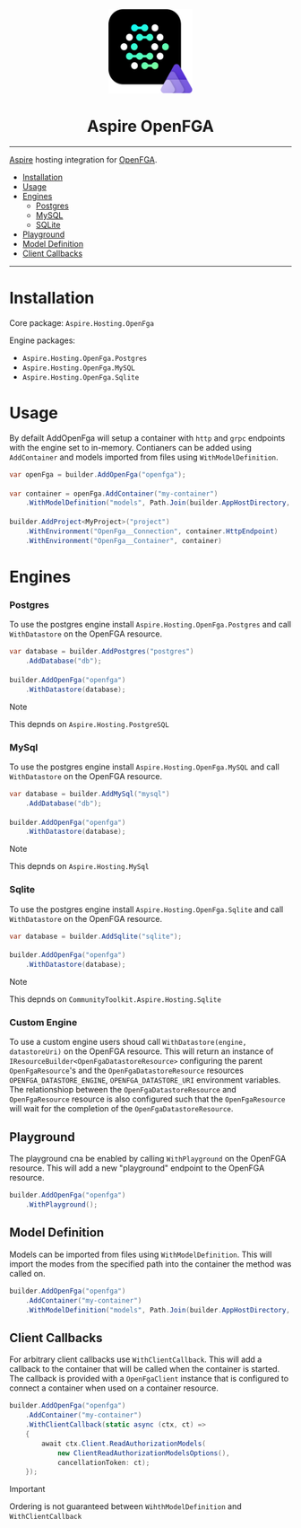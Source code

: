 <p align="center">
  <img src="./assets/icon.svg" alt="Aspire OpenFGA" width="150" height="150">
  <h1 align="center">Aspire OpenFGA</h1>
</p>

---

[Aspire](https://aspire.dev) hosting integration for [OpenFGA](https://openfga.dev/).

- [Installation](#installation)
- [Usage](#usage)
- [Engines](#engines)
  - [Postgres](#postgres)
  - [MySQL](#mysql)
  - [SQLite](#sqlite)
- [Playground](#playground)
- [Model Definition](#model-definition)
- [Client Callbacks](#client-callbacks)

---

# Installation

Core package: `Aspire.Hosting.OpenFga`

Engine packages:
- `Aspire.Hosting.OpenFga.Postgres`
- `Aspire.Hosting.OpenFga.MySQL`
- `Aspire.Hosting.OpenFga.Sqlite`

# Usage

By defailt AddOpenFga will setup a container with `http` and `grpc` endpoints with the engine 
set to in-memory. Contianers can be added using `AddContainer` and models imported from files 
using `WithModelDefinition`.

```c#
var openFga = builder.AddOpenFga("openfga");

var container = openFga.AddContainer("my-container")
    .WithModelDefinition("models", Path.Join(builder.AppHostDirectory, "Models"), "fga.mod");

builder.AddProject<MyProject>("project")
    .WithEnvironment("OpenFga__Connection", container.HttpEndpoint)
    .WithEnvironment("OpenFga__Container", container)
```

# Engines

### Postgres

To use the postgres engine install `Aspire.Hosting.OpenFga.Postgres` and call `WithDatastore` 
on the OpenFGA resource.

```c#
var database = builder.AddPostgres("postgres")
    .AddDatabase("db");

builder.AddOpenFga("openfga")
    .WithDatastore(database);
```

> [!NOTE]
> This depnds on `Aspire.Hosting.PostgreSQL`

### MySql

To use the postgres engine install `Aspire.Hosting.OpenFga.MySQL` and call `WithDatastore`
on the OpenFGA resource.

```c#
var database = builder.AddMySql("mysql")
    .AddDatabase("db");

builder.AddOpenFga("openfga")
    .WithDatastore(database);
```

> [!NOTE]
> This depnds on `Aspire.Hosting.MySql`

### Sqlite

To use the postgres engine install `Aspire.Hosting.OpenFga.Sqlite` and call `WithDatastore`
on the OpenFGA resource.

```c#
var database = builder.AddSqlite("sqlite");

builder.AddOpenFga("openfga")
    .WithDatastore(database);
```

> [!NOTE]
> This depnds on `CommunityToolkit.Aspire.Hosting.Sqlite`

### Custom Engine

To use a custom engine users shoud call `WithDatastore(engine, datastoreUri)` on the OpenFGA 
resource. This will return an instance of `IResourceBuilder<OpenFgaDatastoreResource>` configuring
the parent `OpenFgaResource`'s and the `OpenFgaDatastoreResource` resources 
`OPENFGA_DATASTORE_ENGINE`, `OPENFGA_DATASTORE_URI` environment variables. The relationshiop between
the `OpenFgaDatastoreResource` and `OpenFgaResource` resource is also configured such that the
`OpenFgaResource` will wait for the completion of the `OpenFgaDatastoreResource`.

## Playground

The playground cna be enabled by calling `WithPlayground` on the OpenFGA resource. This will 
add a new "playground" endpoint to the OpenFGA resource.

```c#
builder.AddOpenFga("openfga")
    .WithPlayground();
```

## Model Definition

Models can be imported from files using `WithModelDefinition`. This will import the modes from the 
specified path into the container the method was called on.

```c#
builder.AddOpenFga("openfga")
    .AddContainer("my-container")
    .WithModelDefinition("models", Path.Join(builder.AppHostDirectory, "Models"), "fga.mod");
```

## Client Callbacks

For arbitrary client callbacks use `WithClientCallback`. This will add a callback to the container
that will be called when the container is started. The callback is provided with a `OpenFgaClient`
instance that is configured to connect a container when used on a container resource.

```c#
builder.AddOpenFga("openfga")
    .AddContainer("my-container")
    .WithClientCallback(static async (ctx, ct) =>
    {
        await ctx.Client.ReadAuthorizationModels(
            new ClientReadAuthorizationModelsOptions(),
            cancellationToken: ct);
    });
```

> [!IMPORTANT]
> Ordering is not guaranteed between `WihthModelDefinition` and `WithClientCallback`